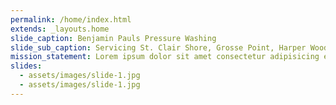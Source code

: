 ```yaml
---
permalink: /home/index.html
extends: _layouts.home
slide_caption: Benjamin Pauls Pressure Washing
slide_sub_caption: Servicing St. Clair Shore, Grosse Point, Harper Woods, Sterling Heights and More...
mission_statement: Lorem ipsum dolor sit amet consectetur adipisicing elit. Minus illo eaque reprehenderit, tempora similique corporis ipsum? Expedita exercitationem inventore nihil. Ullam totam sit eum tempore quae sunt dolores, consectetur quisquam
slides:
  - assets/images/slide-1.jpg
  - assets/images/slide-1.jpg
---
```

